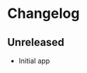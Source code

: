 # Changelog

<!-- There should always be "Unreleased" section at the beginning. -->

## Unreleased
- Initial app
